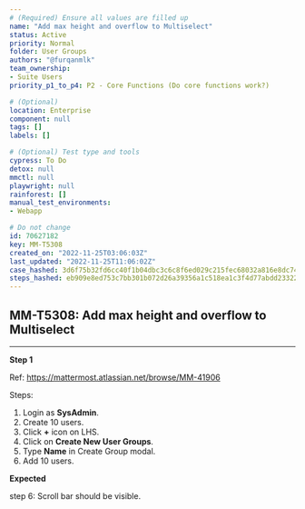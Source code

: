 ```yaml
---
# (Required) Ensure all values are filled up
name: "Add max height and overflow to Multiselect"
status: Active
priority: Normal
folder: User Groups
authors: "@furqanmlk"
team_ownership: 
- Suite Users
priority_p1_to_p4: P2 - Core Functions (Do core functions work?)

# (Optional)
location: Enterprise
component: null
tags: []
labels: []

# (Optional) Test type and tools
cypress: To Do
detox: null
mmctl: null
playwright: null
rainforest: []
manual_test_environments: 
- Webapp

# Do not change
id: 70627182
key: MM-T5308
created_on: "2022-11-25T03:06:03Z"
last_updated: "2022-11-25T11:06:02Z"
case_hashed: 3d6f75b32fd6cc40f1b04dbc3c6c8f6ed029c215fec68032a816e8dc74722c66178046294b07ed1ddd43ef97e5968a94
steps_hashed: eb909e8ed753c7bb301b072d26a39356a1c518ea1c3f4d77abdd2332231443977bfd1989e056d6f10c619cd236ac42ae
---
```


<!-- (Auto-generated) Based on frontmatter's "key" and "name" -->

## MM-T5308: Add max height and overflow to Multiselect

---

**Step 1**

Ref: <https://mattermost.atlassian.net/browse/MM-41906>

Steps:

1. Login as **SysAdmin**.
2. Create 10 users.
3. Click **+** icon on LHS.
4. Click on **Create New User Groups**.
5. Type **Name** in Create Group modal.
6. Add 10 users.

**Expected**

step 6: Scroll bar should be visible.
